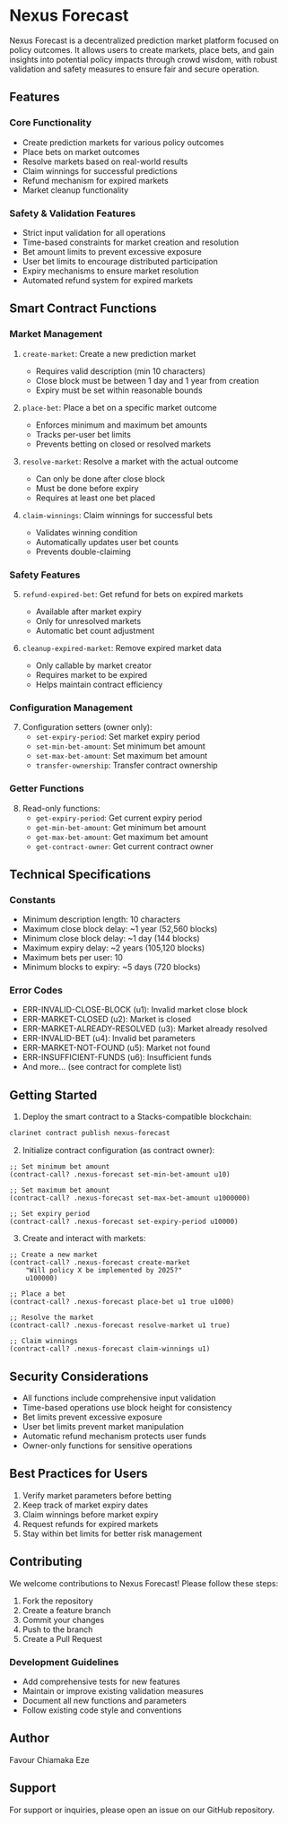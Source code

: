 # Nexus Forecast

Nexus Forecast is a decentralized prediction market platform focused on policy outcomes. It allows users to create markets, place bets, and gain insights into potential policy impacts through crowd wisdom, with robust validation and safety measures to ensure fair and secure operation.

## Features

### Core Functionality
- Create prediction markets for various policy outcomes
- Place bets on market outcomes
- Resolve markets based on real-world results
- Claim winnings for successful predictions
- Refund mechanism for expired markets
- Market cleanup functionality

### Safety & Validation Features
- Strict input validation for all operations
- Time-based constraints for market creation and resolution
- Bet amount limits to prevent excessive exposure
- User bet limits to encourage distributed participation
- Expiry mechanisms to ensure market resolution
- Automated refund system for expired markets

## Smart Contract Functions

### Market Management
1. `create-market`: Create a new prediction market
   - Requires valid description (min 10 characters)
   - Close block must be between 1 day and 1 year from creation
   - Expiry must be set within reasonable bounds

2. `place-bet`: Place a bet on a specific market outcome
   - Enforces minimum and maximum bet amounts
   - Tracks per-user bet limits
   - Prevents betting on closed or resolved markets

3. `resolve-market`: Resolve a market with the actual outcome
   - Can only be done after close block
   - Must be done before expiry
   - Requires at least one bet placed

4. `claim-winnings`: Claim winnings for successful bets
   - Validates winning condition
   - Automatically updates user bet counts
   - Prevents double-claiming

### Safety Features
5. `refund-expired-bet`: Get refund for bets on expired markets
   - Available after market expiry
   - Only for unresolved markets
   - Automatic bet count adjustment

6. `cleanup-expired-market`: Remove expired market data
   - Only callable by market creator
   - Requires market to be expired
   - Helps maintain contract efficiency

### Configuration Management
7. Configuration setters (owner only):
   - `set-expiry-period`: Set market expiry period
   - `set-min-bet-amount`: Set minimum bet amount
   - `set-max-bet-amount`: Set maximum bet amount
   - `transfer-ownership`: Transfer contract ownership

### Getter Functions
8. Read-only functions:
   - `get-expiry-period`: Get current expiry period
   - `get-min-bet-amount`: Get minimum bet amount
   - `get-max-bet-amount`: Get maximum bet amount
   - `get-contract-owner`: Get current contract owner

## Technical Specifications

### Constants
- Minimum description length: 10 characters
- Maximum close block delay: ~1 year (52,560 blocks)
- Minimum close block delay: ~1 day (144 blocks)
- Maximum expiry delay: ~2 years (105,120 blocks)
- Maximum bets per user: 10
- Minimum blocks to expiry: ~5 days (720 blocks)

### Error Codes
- ERR-INVALID-CLOSE-BLOCK (u1): Invalid market close block
- ERR-MARKET-CLOSED (u2): Market is closed
- ERR-MARKET-ALREADY-RESOLVED (u3): Market already resolved
- ERR-INVALID-BET (u4): Invalid bet parameters
- ERR-MARKET-NOT-FOUND (u5): Market not found
- ERR-INSUFFICIENT-FUNDS (u6): Insufficient funds
- And more... (see contract for complete list)

## Getting Started

1. Deploy the smart contract to a Stacks-compatible blockchain:
```bash
clarinet contract publish nexus-forecast
```

2. Initialize contract configuration (as contract owner):
```clarity
;; Set minimum bet amount
(contract-call? .nexus-forecast set-min-bet-amount u10)

;; Set maximum bet amount
(contract-call? .nexus-forecast set-max-bet-amount u1000000)

;; Set expiry period
(contract-call? .nexus-forecast set-expiry-period u10000)
```

3. Create and interact with markets:
```clarity
;; Create a new market
(contract-call? .nexus-forecast create-market 
    "Will policy X be implemented by 2025?" 
    u100000)

;; Place a bet
(contract-call? .nexus-forecast place-bet u1 true u1000)

;; Resolve the market
(contract-call? .nexus-forecast resolve-market u1 true)

;; Claim winnings
(contract-call? .nexus-forecast claim-winnings u1)
```

## Security Considerations

- All functions include comprehensive input validation
- Time-based operations use block height for consistency
- Bet limits prevent excessive exposure
- User bet limits prevent market manipulation
- Automatic refund mechanism protects user funds
- Owner-only functions for sensitive operations

## Best Practices for Users

1. Verify market parameters before betting
2. Keep track of market expiry dates
3. Claim winnings before market expiry
4. Request refunds for expired markets
5. Stay within bet limits for better risk management

## Contributing

We welcome contributions to Nexus Forecast! Please follow these steps:

1. Fork the repository
2. Create a feature branch
3. Commit your changes
4. Push to the branch
5. Create a Pull Request

### Development Guidelines

- Add comprehensive tests for new features
- Maintain or improve existing validation measures
- Document all new functions and parameters
- Follow existing code style and conventions

## Author

Favour Chiamaka Eze

## Support

For support or inquiries, please open an issue on our GitHub repository.